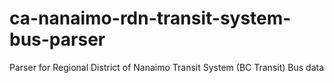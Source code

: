 # ca-nanaimo-rdn-transit-system-bus-parser
Parser for Regional District of Nanaimo Transit System (BC Transit) Bus data
